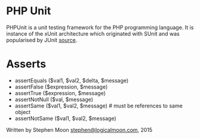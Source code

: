 # PHP Unit

PHPUnit  is a unit testing framework for the PHP programming language. It is
instance of the xUnit architecture which originated with SUnit and was
popularised by JUnit [source](https://en.wikipedia.org/wiki/PHPUnit).

# Asserts
* assertEquals ($val1, $val2, $delta, $message)
* assertFalse ($expression, $message)
* assertTrue ($expression, $message)
* assertNotNull ($val, $message)
* assertSame ($val1, $val2, $message) # must be references to same object
* assertNotSame ($val1, $val2, $message)

Written by Stephen Moon stephen@logicalmoon.com, 2015
